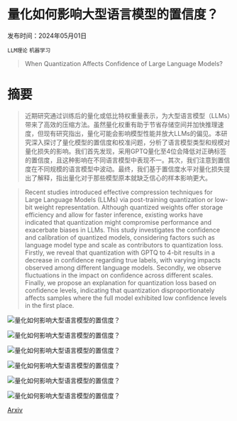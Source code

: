 # 量化如何影响大型语言模型的置信度？

发布时间：2024年05月01日

`LLM理论` `机器学习`

> When Quantization Affects Confidence of Large Language Models?

# 摘要

> 近期研究通过训练后的量化或低比特权重量表示，为大型语言模型（LLMs）带来了高效的压缩方法。虽然量化权重有助于节省存储空间并加快推理速度，但现有研究指出，量化可能会影响模型性能并放大LLMs的偏见。本研究深入探讨了量化模型的置信度和校准问题，分析了语言模型类型和规模对量化损失的影响。我们首先发现，采用GPTQ量化至4位会降低对正确标签的置信度，且这种影响在不同语言模型中表现不一。其次，我们注意到置信度在不同规模的语言模型中波动。最终，我们基于置信度水平对量化损失提出了解释，指出量化对于那些模型原本就缺乏信心的样本影响更大。

> Recent studies introduced effective compression techniques for Large Language Models (LLMs) via post-training quantization or low-bit weight representation. Although quantized weights offer storage efficiency and allow for faster inference, existing works have indicated that quantization might compromise performance and exacerbate biases in LLMs. This study investigates the confidence and calibration of quantized models, considering factors such as language model type and scale as contributors to quantization loss. Firstly, we reveal that quantization with GPTQ to 4-bit results in a decrease in confidence regarding true labels, with varying impacts observed among different language models. Secondly, we observe fluctuations in the impact on confidence across different scales. Finally, we propose an explanation for quantization loss based on confidence levels, indicating that quantization disproportionately affects samples where the full model exhibited low confidence levels in the first place.

![量化如何影响大型语言模型的置信度？](../../..//opt/data/Projects/HuggingArxiv/paper_images/2405.00632/x1.png)

![量化如何影响大型语言模型的置信度？](../../..//opt/data/Projects/HuggingArxiv/paper_images/2405.00632/x2.png)

![量化如何影响大型语言模型的置信度？](../../..//opt/data/Projects/HuggingArxiv/paper_images/2405.00632/x3.png)

![量化如何影响大型语言模型的置信度？](../../..//opt/data/Projects/HuggingArxiv/paper_images/2405.00632/x4.png)

![量化如何影响大型语言模型的置信度？](../../..//opt/data/Projects/HuggingArxiv/paper_images/2405.00632/x5.png)

![量化如何影响大型语言模型的置信度？](../../..//opt/data/Projects/HuggingArxiv/paper_images/2405.00632/x6.png)

[Arxiv](https://arxiv.org/abs/2405.00632)